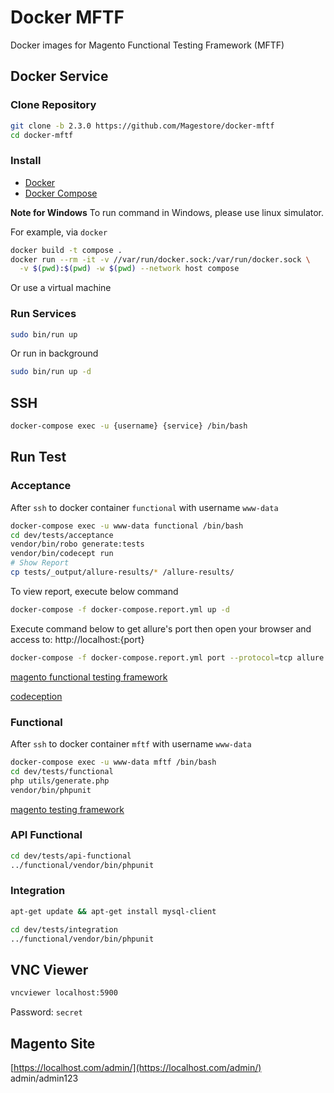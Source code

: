 # Docker MFTF
Docker images for Magento Functional Testing Framework (MFTF)

## Docker Service
### Clone Repository
```sh
git clone -b 2.3.0 https://github.com/Magestore/docker-mftf
cd docker-mftf
```

### Install
- [Docker](https://docs.docker.com/install/)
- [Docker Compose](https://docs.docker.com/compose/install/)

**Note for Windows**
To run command in Windows, please use linux simulator.

For example, via `docker`
```sh
docker build -t compose .
docker run --rm -it -v //var/run/docker.sock:/var/run/docker.sock \
  -v $(pwd):$(pwd) -w $(pwd) --network host compose
```

Or use a virtual machine

### Run Services
```sh
sudo bin/run up
```

Or run in background
```sh
sudo bin/run up -d
```

## SSH
```sh
docker-compose exec -u {username} {service} /bin/bash
```

## Run Test
### Acceptance
After `ssh` to docker container `functional` with username `www-data`
```sh
docker-compose exec -u www-data functional /bin/bash
cd dev/tests/acceptance
vendor/bin/robo generate:tests
vendor/bin/codecept run
# Show Report
cp tests/_output/allure-results/* /allure-results/
```

To view report, execute below command
```sh
docker-compose -f docker-compose.report.yml up -d
```
Execute command below to get allure's port then open your browser and access to: http://localhost:{port}
```sh
docker-compose -f docker-compose.report.yml port --protocol=tcp allure 4040 | sed 's/0.0.0.0://'
```

[magento functional testing framework](https://devdocs.magento.com/mftf/2.2/introduction.html)

[codeception](https://codeception.com/docs/02-GettingStarted)

### Functional
After `ssh` to docker container `mftf` with username `www-data`
```sh
docker-compose exec -u www-data mftf /bin/bash
cd dev/tests/functional
php utils/generate.php
vendor/bin/phpunit
```

[magento testing framework](https://devdocs.magento.com/guides/v2.2/mtf/mtf_quickstart/mtf_quickstart_runtest.html)

### API Functional
```sh
cd dev/tests/api-functional
../functional/vendor/bin/phpunit
```

### Integration
```sh
apt-get update && apt-get install mysql-client

cd dev/tests/integration
../functional/vendor/bin/phpunit
```

## VNC Viewer
```sh
vncviewer localhost:5900
```
Password: `secret`

## Magento Site
[https://localhost.com/admin/](https://localhost.com/admin/)
admin/admin123
